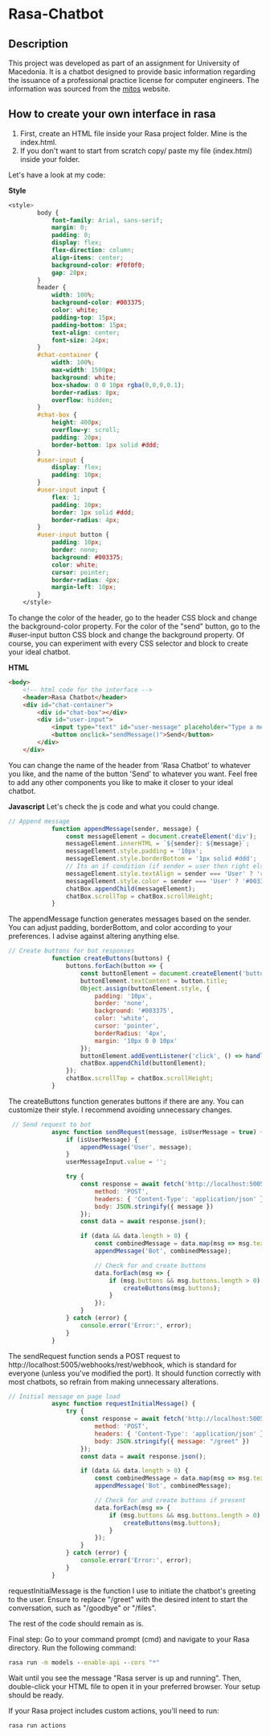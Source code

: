 # Rasa-Chatbot

## Description
This project was developed as part of an assignment for University of Macedonia. It is a chatbot designed to provide basic information regarding the issuance of a professional practice license for computer engineers. The information was sourced from the [mitos](https://mitos.gov.gr/index.php/ΔΔ:Άδεια_Εξάσκησης_Επαγγέλματος_Διπλωματούχου_Ναυπηγού_Μηχανολόγου_Μηχανικού) website.

## How to create your own interface in rasa

1. First, create an HTML file inside your Rasa project folder. Mine is the index.html.
2. If you don't want to start from scratch copy/ paste my file (index.html) inside your folder.

Let's have a look at my code:

**Style**

``` css
<style>
        body {
            font-family: Arial, sans-serif;
            margin: 0;
            padding: 0;
            display: flex;
            flex-direction: column;
            align-items: center;
            background-color: #f0f0f0;
            gap: 20px;
        }
        header {
            width: 100%;
            background-color: #003375;
            color: white;
            padding-top: 15px;
            padding-bottom: 15px;
            text-align: center;
            font-size: 24px;
        }
        #chat-container {
            width: 100%;
            max-width: 1500px;
            background: white;
            box-shadow: 0 0 10px rgba(0,0,0,0.1);
            border-radius: 8px;
            overflow: hidden;
        }
        #chat-box {
            height: 400px;
            overflow-y: scroll;
            padding: 20px;
            border-bottom: 1px solid #ddd;
        }
        #user-input {
            display: flex;
            padding: 10px;
        }
        #user-input input {
            flex: 1;
            padding: 10px;
            border: 1px solid #ddd;
            border-radius: 4px;
        }
        #user-input button {
            padding: 10px;
            border: none;
            background: #003375;
            color: white;
            cursor: pointer;
            border-radius: 4px;
            margin-left: 10px;
        }
    </style>
```
To change the color of the header, go to the header CSS block and change the background-color property. For the color of the "send" button, go to the #user-input button CSS block and change the background property. Of course, you can experiment with every CSS selector and block to create your ideal chatbot.

**HTML**
```html
<body>
    <!-- html code for the interface -->
    <header>Rasa Chatbot</header>
    <div id="chat-container">
        <div id="chat-box"></div>
        <div id="user-input">
            <input type="text" id="user-message" placeholder="Type a message..." />
            <button onclick="sendMessage()">Send</button>
        </div>
    </div>
```
You can change the name of the header from 'Rasa Chatbot' to whatever you like, and the name of the button 'Send' to whatever you want. Feel free to add any other components you like to make it closer to your ideal chatbot.

**Javascript**
Let's check the js code and what you could change.

```javascript
// Append message
            function appendMessage(sender, message) {
                const messageElement = document.createElement('div');
                messageElement.innerHTML = `${sender}: ${message}`;
                messageElement.style.padding = '10px';
                messageElement.style.borderBottom = '1px solid #ddd';
                // Its an if condition (if sender = user then right else left) 
                messageElement.style.textAlign = sender === 'User' ? 'right' : 'left';
                messageElement.style.color = sender === 'User' ? '#003375' : '#333';
                chatBox.appendChild(messageElement);
                chatBox.scrollTop = chatBox.scrollHeight;
            }
```
The appendMessage function generates messages based on the sender. You can adjust padding, borderBottom, and color according to your preferences. I advise against altering anything else.

```javascript
// Create buttons for bot responses
            function createButtons(buttons) {
                buttons.forEach(button => {
                    const buttonElement = document.createElement('button');
                    buttonElement.textContent = button.title;
                    Object.assign(buttonElement.style, {
                        padding: '10px',
                        border: 'none',
                        background: '#003375',
                        color: 'white',
                        cursor: 'pointer',
                        borderRadius: '4px',
                        margin: '10px 0 0 10px'
                    });
                    buttonElement.addEventListener('click', () => handleButtonClick(button.title));
                    chatBox.appendChild(buttonElement);
                });
                chatBox.scrollTop = chatBox.scrollHeight;
            }
```
The createButtons function generates buttons if there are any. You can customize their style. I recommend avoiding unnecessary changes.

```javascript
 // Send request to bot
            async function sendRequest(message, isUserMessage = true) {
                if (isUserMessage) {
                    appendMessage('User', message);
                }
                userMessageInput.value = '';

                try {
                    const response = await fetch('http://localhost:5005/webhooks/rest/webhook', {
                        method: 'POST',
                        headers: { 'Content-Type': 'application/json' },
                        body: JSON.stringify({ message })
                    });
                    const data = await response.json();

                    if (data && data.length > 0) {
                        const combinedMessage = data.map(msg => msg.text).join('<br>');
                        appendMessage('Bot', combinedMessage);

                        // Check for and create buttons
                        data.forEach(msg => {
                            if (msg.buttons && msg.buttons.length > 0) {
                                createButtons(msg.buttons);
                            }
                        });
                    }
                } catch (error) {
                    console.error('Error:', error);
                }
            }
```
The sendRequest function sends a POST request to http://localhost:5005/webhooks/rest/webhook, which is standard for everyone (unless you've modified the port). It should function correctly with most chatbots, so refrain from making unnecessary alterations.

```javascript
// Initial message on page load
            async function requestInitialMessage() {
                try {
                    const response = await fetch('http://localhost:5005/webhooks/rest/webhook', {
                        method: 'POST',
                        headers: { 'Content-Type': 'application/json' },
                        body: JSON.stringify({ message: "/greet" })
                    });
                    const data = await response.json();

                    if (data && data.length > 0) {
                        const combinedMessage = data.map(msg => msg.text).join('<br>');
                        appendMessage('Bot', combinedMessage);

                        // Check for and create buttons if present
                        data.forEach(msg => {
                            if (msg.buttons && msg.buttons.length > 0) {
                                createButtons(msg.buttons);
                            }
                        });
                    }
                } catch (error) {
                    console.error('Error:', error);
                }
            }
```
requestInitialMessage is the function I use to initiate the chatbot's greeting to the user. Ensure to replace "/greet" with the desired intent to start the conversation, such as "/goodbye" or "/files".

The rest of the code should remain as is.

Final step: Go to your command prompt (cmd) and navigate to your Rasa directory. Run the following command:

```cmd
rasa run -m models --enable-api --cors "*"
```
Wait until you see the message "Rasa server is up and running". Then, double-click your HTML file to open it in your preferred browser. Your setup should be ready.

If your Rasa project includes custom actions, you'll need to run:
```cmd
rasa run actions
```
